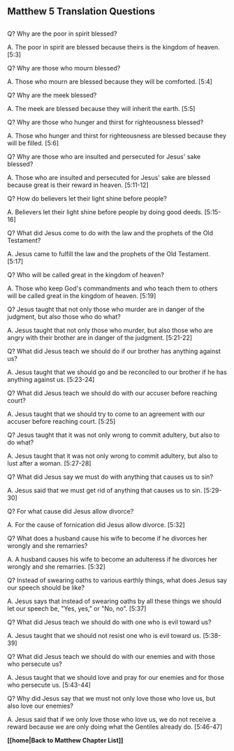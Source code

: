 ## Matthew 5 Translation Questions ##

##  ##

Q? Why are the poor in spirit blessed?

A. The poor in spirit are blessed because theirs is the kingdom of heaven. [5:3]

Q? Why are those who mourn blessed?

A. Those who mourn are blessed because they will be comforted. [5:4]

Q? Why are the meek blessed?

A. The meek are blessed because they will inherit the earth. [5:5]

Q? Why are those who hunger and thirst for righteousness blessed?

A. Those who hunger and thirst for righteousness are blessed because they will be filled. [5:6]

Q? Why are those who are insulted and persecuted for Jesus' sake blessed?

A. Those who are insulted and persecuted for Jesus' sake are blessed because great is their reward in heaven. [5:11-12]

Q? How do believers let their light shine before people?

A. Believers let their light shine before people by doing good deeds. [5:15-16]

Q? What did Jesus come to do with the law and the prophets of the Old Testament?

A. Jesus came to fulfill the law and the prophets of the Old Testament. [5:17]

Q? Who will be called great in the kingdom of heaven?

A. Those who keep God's commandments and who teach them to others will be called great in the kingdom of heaven. [5:19]

Q? Jesus taught that not only those who murder are in danger of the judgment, but also those who do what?

A. Jesus taught that not only those who murder, but also those who are angry with their brother are in danger of the judgment. [5:21-22]

Q? What did Jesus teach we should do if our brother has anything against us?

A. Jesus taught that we should go and be reconciled to our brother if he has anything against us. [5:23-24]

Q? What did Jesus teach we should do with our accuser before reaching court?

A. Jesus taught that we should try to come to an agreement with our accuser before reaching court. [5:25]

Q? Jesus taught that it was not only wrong to commit adultery, but also to do what?

A. Jesus taught that it was not only wrong to commit adultery, but also to lust after a woman. [5:27-28]

Q? What did Jesus say we must do with anything that causes us to sin?

A. Jesus said that we must get rid of anything that causes us to sin. [5:29-30]

Q? For what cause did Jesus allow divorce?

A. For the cause of fornication did Jesus allow divorce. [5:32]

Q? What does a husband cause his wife to become if he divorces her wrongly and she remarries?

A. A husband causes his wife to become an adulteress if he divorces her wrongly and she remarries. [5:32]

Q? Instead of swearing oaths to various earthly things, what does Jesus say our speech should be like?

A. Jesus says that instead of swearing oaths by all these things we should let our speech be, "Yes, yes," or "No, no". [5:37]

Q? What did Jesus teach we should do with one who is evil toward us?

A. Jesus taught that we should not resist one who is evil toward us. [5:38-39]

Q? What did Jesus teach we should do with our enemies and with those who persecute us?

A. Jesus taught that we should love and pray for our enemies and for those who persecute us. [5:43-44]

Q? Why did Jesus say that we must not only love those who love us, but also love our enemies?

A. Jesus said that if we only love those who love us, we do not receive a reward because we are only doing what the Gentiles already do. [5:46-47]

__[[home|Back to Matthew Chapter List]]__

